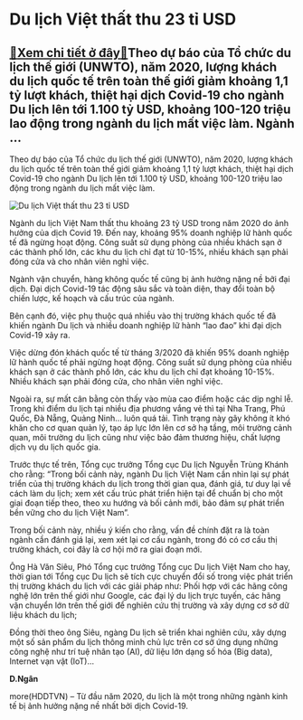 Du lịch Việt thất thu 23 tỉ USD
===============================

[:gift:Xem chi tiết ở đây:gift:](https://hddtvn.com/du-lich-viet-that-thu-23-ti-usd/)Theo dự báo của Tổ chức du lịch thế giới (UNWTO), năm 2020, lượng khách du lịch quốc tế trên toàn thế giới giảm khoảng 1,1 tỷ lượt khách, thiệt hại dịch Covid-19 cho ngành Du lịch lên tới 1.100 tỷ USD, khoảng 100-120 triệu lao động trong ngành du lịch mất việc làm. Ngành …
---------------------------------------------------------------------------------------------------------------------------------------------------------------------------------------------------------------------------------------------------------------------------------


Theo dự báo của Tổ chức du lịch thế giới (UNWTO), năm 2020, lượng khách du lịch quốc tế trên toàn thế giới giảm khoảng 1,1 tỷ lượt khách, thiệt hại dịch Covid-19 cho ngành Du lịch lên tới 1.100 tỷ USD, khoảng 100-120 triệu lao động trong ngành du lịch mất việc làm.





![Du lịch Việt thất thu 23 tỉ USD](https://hddtvn.com/wp-content/uploads/2021/01/4743_unnamed.jpg "Du lịch Việt thất thu 23 tỉ USD")



Ngành du lịch Việt Nam thất thu khoảng 23 tỷ USD trong năm 2020 do ảnh hưởng của dịch Covid 19. Đến nay, khoảng 95% doanh nghiệp lữ hành quốc tế đã ngừng hoạt động. Công suất sử dụng phòng của nhiều khách sạn ở các thành phố lớn, các khu du lịch chỉ đạt từ 10-15%, nhiều khách sạn phải đóng cửa và cho nhân viên nghỉ việc.


Ngành vận chuyển, hàng không quốc tế cũng bị ảnh hưởng nặng nề bởi đại dịch. Đại dịch Covid-19 tác động sâu sắc và toàn diện, thay đổi toàn bộ chiến lược, kế hoạch và cấu trúc của ngành.


Bên cạnh đó, việc phụ thuộc quá nhiều vào thị trường khách quốc tế đã khiến ngành Du lịch và nhiều doanh nghiệp lữ hành “lao đao” khi đại dịch Covid-19 xảy ra.


Việc dừng đón khách quốc tế từ tháng 3/2020 đã khiến 95% doanh nghiệp lữ hành quốc tế phải ngừng hoạt động. Công suất sử dụng phòng của nhiều khách sạn ở các thành phố lớn, các khu du lịch chỉ đạt khoảng 10-15%. Nhiều khách sạn phải đóng cửa, cho nhân viên nghỉ việc.


Ngoài ra, sự mất cân bằng còn thấy vào mùa cao điểm hoặc các dịp nghỉ lễ. Trong khi điểm du lịch tại nhiều địa phương vắng vẻ thì tại Nha Trang, Phú Quốc, Đà Nẵng, Quảng Ninh… luôn quá tải. Tình trạng này gây không ít khó khăn cho cơ quan quản lý, tạo áp lực lớn lên cơ sở hạ tầng, môi trường cảnh quan, môi trường du lịch cũng như việc bảo đảm thương hiệu, chất lượng dịch vụ du lịch quốc gia.


Trước thực tế trên, Tổng cục trưởng Tổng cục Du lịch Nguyễn Trùng Khánh cho rằng: “Trong bối cảnh này, ngành Du lịch Việt Nam cần nhìn lại sự phát triển của thị trường khách du lịch trong thời gian qua, đánh giá, tư duy lại về cách làm du lịch; xem xét cấu trúc phát triển hiện tại để chuẩn bị cho một giai đoạn tiếp theo, theo xu hướng và bối cảnh mới, bảo đảm sự phát triển bền vững cho du lịch Việt Nam”.


Trong bối cảnh này, nhiều ý kiến cho rằng, vấn đề chính đặt ra là toàn ngành cần đánh giá lại, xem xét lại cơ cấu ngành, trong đó có cơ cấu thị trường khách, coi đây là cơ hội mở ra giai đoạn mới.


Ông Hà Văn Siêu, Phó Tổng cục trưởng Tổng cục Du lịch Việt Nam cho hay, thời gian tới Tổng cục Du lịch sẽ tích cực chuyển đổi số trong việc phát triển thị trường khách du lịch với các giải pháp như: Phối hợp với các hãng công nghệ lớn trên thế giới như Google, các đại lý du lịch trực tuyến, các hãng vận chuyển lớn trên thế giới để nghiên cứu thị trường và xây dựng cơ sở dữ liệu khách du lịch;


Đồng thời theo ông Siêu, ngàng Du lịch sẽ triển khai nghiên cứu, xây dựng một số sản phẩm du lịch thông minh chủ lực trên cơ sở ứng dụng những công nghệ như trí tuệ nhân tạo (AI), dữ liệu lớn dạng số hóa (Big data), Internet vạn vật (IoT)…




**D.Ngân**



more(HDDTVN) – Từ đầu năm 2020, du lịch là một trong những ngành kinh tế bị ảnh hưởng nặng nề nhất bởi dịch Covid-19.


